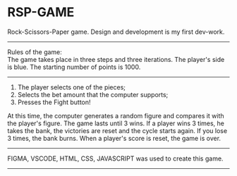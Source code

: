 # RSP-GAME

Rock-Scissors-Paper game. Design and development is my first dev-work.
____________________________________________________________

Rules of the game:</br>
The game takes place in three steps and three iterations.
The player's side is blue.
The starting number of points is 1000.
____________________________________________________________

1) The player selects one of the pieces;
2) Selects the bet amount that the computer supports;
3) Presses the Fight button!

At this time, the computer generates a random figure and compares it with the player's figure. The game lasts until 3 wins.
If a player wins 3 times, he takes the bank, the victories are reset and the cycle starts again.
If you lose 3 times, the bank burns. When a player's score is reset, the game is over.
____________________________________________________________

FIGMA, VSCODE, HTML, CSS, JAVASCRIPT was used to create this game.
____________________________________________________________

